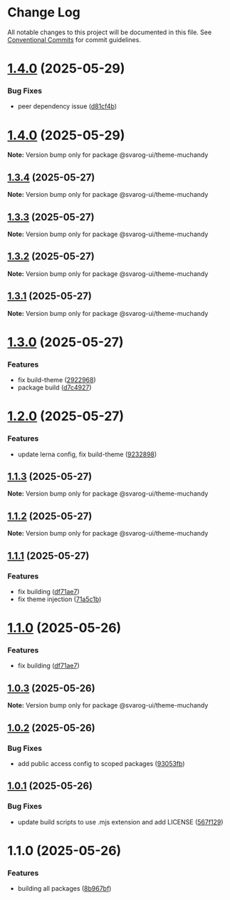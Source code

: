 # Change Log

All notable changes to this project will be documented in this file.
See [Conventional Commits](https://conventionalcommits.org) for commit guidelines.

# [1.4.0](https://github.com/baaaaaaaaasowenyaaaaaaamamabeatsebaaah/svarog/compare/@svarog-ui/theme-muchandy@1.3.4...@svarog-ui/theme-muchandy@1.4.0) (2025-05-29)

### Bug Fixes

- peer dependency issue ([d81cf4b](https://github.com/baaaaaaaaasowenyaaaaaaamamabeatsebaaah/svarog/commit/d81cf4bd985afd28944e4bd5a97b12bff033fc98))

# [1.4.0](https://github.com/baaaaaaaaasowenyaaaaaaamamabeatsebaaah/svarog/compare/@svarog-ui/theme-muchandy@1.3.4...@svarog-ui/theme-muchandy@1.4.0) (2025-05-29)

**Note:** Version bump only for package @svarog-ui/theme-muchandy

## [1.3.4](https://github.com/baaaaaaaaasowenyaaaaaaamamabeatsebaaah/svarog/compare/@svarog-ui/theme-muchandy@1.3.3...@svarog-ui/theme-muchandy@1.3.4) (2025-05-27)

**Note:** Version bump only for package @svarog-ui/theme-muchandy

## [1.3.3](https://github.com/baaaaaaaaasowenyaaaaaaamamabeatsebaaah/svarog/compare/@svarog-ui/theme-muchandy@1.3.2...@svarog-ui/theme-muchandy@1.3.3) (2025-05-27)

**Note:** Version bump only for package @svarog-ui/theme-muchandy

## [1.3.2](https://github.com/baaaaaaaaasowenyaaaaaaamamabeatsebaaah/svarog/compare/@svarog-ui/theme-muchandy@1.3.1...@svarog-ui/theme-muchandy@1.3.2) (2025-05-27)

**Note:** Version bump only for package @svarog-ui/theme-muchandy

## [1.3.1](https://github.com/baaaaaaaaasowenyaaaaaaamamabeatsebaaah/svarog/compare/@svarog-ui/theme-muchandy@1.3.0...@svarog-ui/theme-muchandy@1.3.1) (2025-05-27)

**Note:** Version bump only for package @svarog-ui/theme-muchandy

# [1.3.0](https://github.com/baaaaaaaaasowenyaaaaaaamamabeatsebaaah/svarog/compare/@svarog-ui/theme-muchandy@1.2.0...@svarog-ui/theme-muchandy@1.3.0) (2025-05-27)

### Features

- fix build-theme ([2922968](https://github.com/baaaaaaaaasowenyaaaaaaamamabeatsebaaah/svarog/commit/292296897024527645ee314761114553f5a95539))
- package build ([d7c4927](https://github.com/baaaaaaaaasowenyaaaaaaamamabeatsebaaah/svarog/commit/d7c49273c29471ca7dc54b2e7084b0f79740b5b0))

# [1.2.0](https://github.com/baaaaaaaaasowenyaaaaaaamamabeatsebaaah/svarog/compare/@svarog-ui/theme-muchandy@1.1.3...@svarog-ui/theme-muchandy@1.2.0) (2025-05-27)

### Features

- update lerna config, fix build-theme ([9232898](https://github.com/baaaaaaaaasowenyaaaaaaamamabeatsebaaah/svarog/commit/9232898988069e7246cec2757068fc8952b1d3a4))

## [1.1.3](https://github.com/baaaaaaaaasowenyaaaaaaamamabeatsebaaah/svarog/compare/@svarog-ui/theme-muchandy@1.1.2...@svarog-ui/theme-muchandy@1.1.3) (2025-05-27)

**Note:** Version bump only for package @svarog-ui/theme-muchandy

## [1.1.2](https://github.com/baaaaaaaaasowenyaaaaaaamamabeatsebaaah/svarog/compare/@svarog-ui/theme-muchandy@1.1.1...@svarog-ui/theme-muchandy@1.1.2) (2025-05-27)

**Note:** Version bump only for package @svarog-ui/theme-muchandy

## [1.1.1](https://github.com/baaaaaaaaasowenyaaaaaaamamabeatsebaaah/svarog/compare/@svarog-ui/theme-muchandy@1.0.3...@svarog-ui/theme-muchandy@1.1.1) (2025-05-27)

### Features

- fix building ([df71ae7](https://github.com/baaaaaaaaasowenyaaaaaaamamabeatsebaaah/svarog/commit/df71ae79af43b7f08730cb63d0fc5d0d83fa69cd))
- fix theme injection ([71a5c1b](https://github.com/baaaaaaaaasowenyaaaaaaamamabeatsebaaah/svarog/commit/71a5c1beef79a201583a0d08e9872d5bc900eea2))

# [1.1.0](https://github.com/baaaaaaaaasowenyaaaaaaamamabeatsebaaah/svarog/compare/@svarog-ui/theme-muchandy@1.0.3...@svarog-ui/theme-muchandy@1.1.0) (2025-05-26)

### Features

- fix building ([df71ae7](https://github.com/baaaaaaaaasowenyaaaaaaamamabeatsebaaah/svarog/commit/df71ae79af43b7f08730cb63d0fc5d0d83fa69cd))

## [1.0.3](https://github.com/baaaaaaaaasowenyaaaaaaamamabeatsebaaah/svarog/compare/@svarog-ui/theme-muchandy@1.0.2...@svarog-ui/theme-muchandy@1.0.3) (2025-05-26)

**Note:** Version bump only for package @svarog-ui/theme-muchandy

## [1.0.2](https://github.com/baaaaaaaaasowenyaaaaaaamamabeatsebaaah/svarog/compare/@svarog-ui/theme-muchandy@1.0.1...@svarog-ui/theme-muchandy@1.0.2) (2025-05-26)

### Bug Fixes

- add public access config to scoped packages ([93053fb](https://github.com/baaaaaaaaasowenyaaaaaaamamabeatsebaaah/svarog/commit/93053fb8f7ab6f97728609c5551e2f2cf84dbc6c))

## [1.0.1](https://github.com/baaaaaaaaasowenyaaaaaaamamabeatsebaaah/svarog/compare/@svarog-ui/theme-muchandy@1.1.0...@svarog-ui/theme-muchandy@1.0.1) (2025-05-26)

### Bug Fixes

- update build scripts to use .mjs extension and add LICENSE ([567f129](https://github.com/baaaaaaaaasowenyaaaaaaamamabeatsebaaah/svarog/commit/567f129c9f2c8f722ec578d0a76d8736531368d3))

# 1.1.0 (2025-05-26)

### Features

- building all packages ([8b967bf](https://github.com/baaaaaaaaasowenyaaaaaaamamabeatsebaaah/svarog/commit/8b967bf4c958b6784baef6f40edd22654123dc87))
